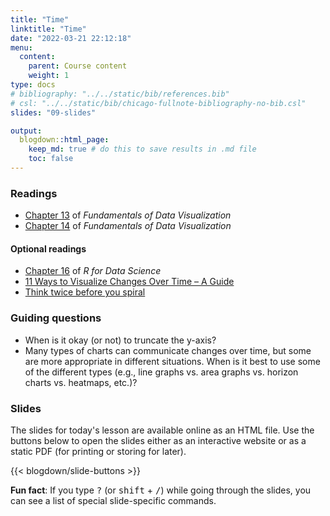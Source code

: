 ```yaml
---
title: "Time"
linktitle: "Time"
date: "2022-03-21 22:12:18"
menu:
  content:
    parent: Course content
    weight: 1
type: docs
# bibliography: "../../static/bib/references.bib"
# csl: "../../static/bib/chicago-fullnote-bibliography-no-bib.csl"
slides: "09-slides"

output:
  blogdown::html_page:
    keep_md: true # do this to save results in .md file
    toc: false
---
```


### Readings
- <i class="fas fa-book"></i> [Chapter 13](https://clauswilke.com/dataviz/time-series.html) of *Fundamentals of Data Visualization*
- <i class="fas fa-book"></i> [Chapter 14](https://clauswilke.com/dataviz/visualizing-trends.html) of *Fundamentals of Data Visualization*


#### Optional readings
- <i class="fas fa-book"></i> [Chapter 16](https://r4ds.had.co.nz/dates-and-times.html) of *R for Data Science*
- <i class="fas fa-external-link-square-alt"></i> [11 Ways to Visualize Changes Over Time – A Guide](https://flowingdata.com/2010/01/07/11-ways-to-visualize-changes-over-time-a-guide/)
- <i class="fas fa-external-link-square-alt"></i> [Think twice before you spiral](https://junkcharts.typepad.com/junk_charts/2022/01/think-twice-before-you-spiral.html)


### Guiding questions
- When is it okay (or not) to truncate the y-axis?
- Many types of charts can communicate changes over time, but some are more appropriate in different situations. When is it best to use some of the different types (e.g., line graphs vs. area graphs vs. horizon charts vs. heatmaps, etc.)?



### Slides

The slides for today's lesson are available online as an HTML file. Use the buttons below to open the slides either as an interactive website or as a static PDF (for printing or storing for later).

{{< blogdown/slide-buttons >}}

**Fun fact**: If you type <kbd>?</kbd> (or <kbd>shift</kbd> + <kbd>/</kbd>) while going through the slides, you can see a list of special slide-specific commands.

